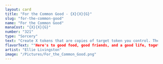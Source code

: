 ```yaml
---
layout: card
title: "For the Common Good - {X}{X}{G}"
slug: "for-the-common-good"
name: "For the Common Good"
manaCost: "{X}{X}{G}"
number: "321"
type: "Sorcery"
text: "Create X tokens that are copies of target token you control. Then tokens you control gain indestructible until your next turn. You gain 1 life for each token you control."
flavorText: ""Here's to good food, good friends, and a good life, together in our Valley."\n—Lily Emberseed"
artist: "Ellie Livingston"
image: "/Pictures/For_the_Common_Good.png"
---
```


